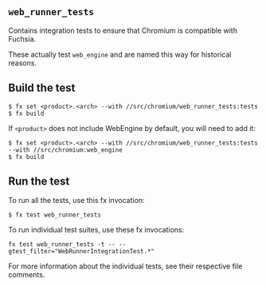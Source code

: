 ## `web_runner_tests`

Contains integration tests to ensure that Chromium is compatible with Fuchsia.

These actually test `web_engine` and are named this way for historical reasons.

## Build the test

```shell
$ fx set <product>.<arch> --with //src/chromium/web_runner_tests:tests
$ fx build
```

If `<product>` does not include WebEngine by default, you will need to add it:
```shell
$ fx set <product>.<arch> --with //src/chromium/web_runner_tests:tests --with //src/chromium:web_engine
$ fx build
```

## Run the test

To run all the tests, use this fx invocation:

```shell
$ fx test web_runner_tests
```

To run individual test suites, use these fx invocations:

```shell
fx test web_runner_tests -t -- --gtest_filter="WebRunnerIntegrationTest.*"
```

For more information about the individual tests, see their respective file
comments.